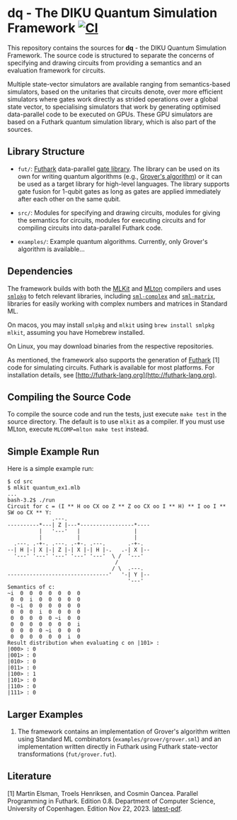 # dq - The DIKU Quantum Simulation Framework [![CI](https://github.com/diku-dk/dq/workflows/CI/badge.svg)](https://github.com/diku-dk/dq/actions)

This repository contains the sources for __dq__ - the DIKU Quantum Simulation
Framework. The source code is structured to separate the concerns of specifying
and drawing circuits from providing a semantics and an evaluation framework for
circuits.

Multiple state-vector simulators are available ranging from semantics-based
simulators, based on the unitaries that circuits denote, over more efficient
simulators where gates work directly as strided operations over a global state
vector, to specialising simulators that work by generating optimised
data-parallel code to be executed on GPUs. These GPU simulators are based on a
Futhark quantum simulation library, which is also part of the sources.

## Library Structure

- `fut/`: [Futhark](http://futhark-lang.org) data-parallel [gate library](/fut/qsim.fut).
  The library can be used on its own for writing
  quantum algorithms (e.g., [Grover's algorithm](/fut/grover.fut)) or it can be
  used as a target library for high-level languages. The library supports gate
  fusion for 1-qubit gates as long as gates are applied immediately after each
  other on the same qubit.

- `src/`: Modules for specifying and drawing circuits, modules for giving the
  semantics for circuits, modules for executing circuits and for compiling
  circuits into data-parallel Futhark code.

- `examples/`: Example quantum algorithms. Currently, only Grover's algorithm is
  available...

## Dependencies

The framework builds with both the [MLKit](https://github.com/melsman/mlkit) and
[MLton](http://mlton.org/) compilers and uses
[`smlpkg`](https://github.com/diku-dk/smlpkg) to fetch relevant libraries,
including [`sml-complex`](https://github.com/diku-dk/sml-complex) and
[`sml-matrix`](https://github.com/diku-dk/sml-matrix), libraries for easily
working with complex numbers and matrices in Standard ML.

On macos, you may install `smlpkg` and `mlkit` using `brew install smlpkg
mlkit`, assuming you have Homebrew installed.

On Linux, you may download binaries from the respective repositories.

As mentioned, the framework also supports the generation of
[Futhark](http://futhark-lang.org) [1] code for simulating circuits. Futhark is
available for most platforms. For installation details, see
[http://futhark-lang.org](http://futhark-lang.org).

## Compiling the Source Code

To compile the source code and run the tests, just execute `make test` in the
source directory. The default is to use `mlkit` as a compiler. If you must use
MLton, execute `MLCOMP=mlton make test` instead.

## Simple Example Run

Here is a simple example run:
```
$ cd src
$ mlkit quantum_ex1.mlb
...
bash-3.2$ ./run
Circuit for c = (I ** H oo CX oo Z ** Z oo CX oo I ** H) ** I oo I ** SW oo CX ** Y:
              .---.
----------*---| Z |---*-----------------*----
          |   '---'   |                 |
          |           |                 |
  .---. .-+-. .---. .-+-. .---.       .-+-.
--| H |-| X |-| Z |-| X |-| H |-.   .-| X |--
  '---' '---' '---' '---' '---'  \ /  '---'
                                  /
                                 / \  .---.
--------------------------------'   '-| Y |--
                                      '---'
Semantics of c:
~i  0  0  0  0  0  0  0
 0  0  i  0  0  0  0  0
 0 ~i  0  0  0  0  0  0
 0  0  0  i  0  0  0  0
 0  0  0  0  0 ~i  0  0
 0  0  0  0  0  0  0  i
 0  0  0  0 ~i  0  0  0
 0  0  0  0  0  0  i  0
Result distribution when evaluating c on |101> :
|000> : 0
|001> : 0
|010> : 0
|011> : 0
|100> : 1
|101> : 0
|110> : 0
|111> : 0
```

## Larger Examples

1. The framework contains an implementation of Grover's algorithm written using
   Standard ML combinators (`examples/grover/grover.sml`) and an implementation
   written directly in Futhark using Futhark state-vector transformations
   (`fut/grover.fut`).

## Literature

[1] Martin Elsman, Troels Henriksen, and Cosmin Oancea. Parallel Programming in
Futhark. Edition 0.8. Department of Computer Science, University of
Copenhagen. Edition Nov
22, 2023. [latest-pdf](https://readthedocs.org/projects/futhark-book/downloads/pdf/latest/).
